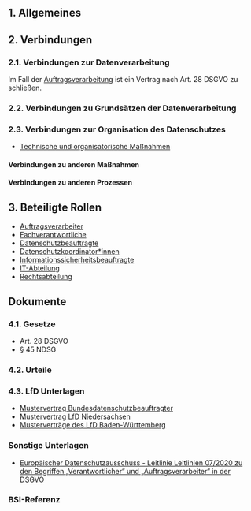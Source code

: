 ## 1. Allgemeines

## 2. Verbindungen
### 2.1. Verbindungen zur Datenverarbeitung
Im Fall der [Auftragsverarbeitung](../Datenverarbeitung/Auftragsverarbeitung.md) ist ein Vertrag nach Art. 28 DSGVO zu schließen. 
### 2.2. Verbindungen zu Grundsätzen der Datenverarbeitung
### 2.3. Verbindungen zur Organisation des Datenschutzes
- [Technische und organisatorische Maßnahmen](../Organisation/TOM.md)
#### Verbindungen zu anderen Maßnahmen
#### Verbindungen zu anderen Prozessen
## 3. Beteiligte Rollen
- [Auftragsverarbeiter](../Organisation/Rolle-Auftragsverarbeiter.md)
- [Fachverantwortliche](../Organisation/Rolle-Fachverantwortliche.md) 
- [Datenschutzbeauftragte](../Organisation/Rolle-DSB.md)
- [Datenschutzkoordinator*innen](../Organisation/Rolle-DSK.md)
- [Informationssicherheitsbeauftragte](../Organisation/Rolle-ISB.md)
- [IT-Abteilung](../Organisation/Rolle-IT-Abteilung.md)
- [Rechtsabteilung](../Organisation/Rolle-Rechtsabteilung.md)
## Dokumente
### 4.1. Gesetze
- Art. 28 DSGVO
- § 45 NDSG
### 4.2. Urteile
### 4.3. LfD Unterlagen
- [Mustervertrag Bundesdatenschutzbeauftragter](https://www.bfdi.bund.de/SharedDocs/Downloads/DE/Muster/Muster_Auftragsverarbeitung_doc.html)
- [Mustervertrag LfD Niedersachsen](https://lfd.niedersachsen.de/startseite/themen/auftragsverarbeitung_nach_art_28_ds_gvo/auftragsverarbeitung-nach-art-28-ds-gvo-179673.html)
- [Musterverträge des LfD Baden-Württemberg](https://www.baden-wuerttemberg.datenschutz.de/wp-content/uploads/2020/12/200429_AVV-Muster_DE_neu.pdf)
### Sonstige Unterlagen
- [Europäischer Datenschutzausschuss - Leitlinie Leitlinien 07/2020 zu den Begriffen „Verantwortlicher“ und „Auftragsverarbeiter“ in der DSGVO](https://www.bfdi.bund.de/SharedDocs/Downloads/DE/DokumenteEDSA_Art29Gruppe/Guidelines/EDPB_20210701.pdf?__blob=publicationFile&v=1)
### BSI-Referenz